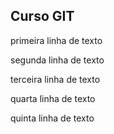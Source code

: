Curso GIT
---------

primeira linha de texto

segunda linha de texto

terceira linha de texto

quarta linha de texto

quinta linha de texto
